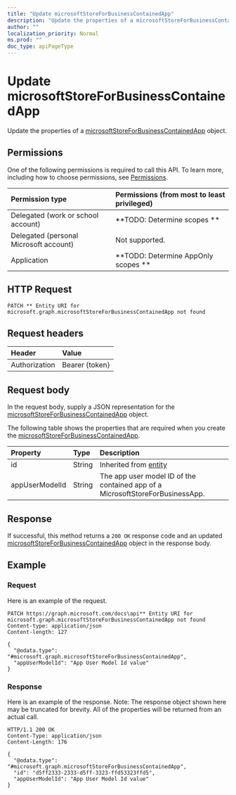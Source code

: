 ```yaml
---
title: "Update microsoftStoreForBusinessContainedApp"
description: "Update the properties of a microsoftStoreForBusinessContainedApp object."
author: ""
localization_priority: Normal
ms.prod: ""
doc_type: apiPageType
---
```


# Update microsoftStoreForBusinessContainedApp

Update the properties of a [microsoftStoreForBusinessContainedApp](../resources/microsoftstoreforbusinesscontainedapp.md) object.

## Permissions
One of the following permissions is required to call this API. To learn more, including how to choose permissions, see [Permissions](/concepts/permissions-reference.md).

|Permission type|Permissions (from most to least privileged)|
|:---|:---|
|Delegated (work or school account)|**TODO: Determine scopes **|
|Delegated (personal Microsoft account)|Not supported.|
|Application|**TODO: Determine AppOnly scopes **|

## HTTP Request
<!-- {
  "blockType": "ignored"
}
-->
``` http
PATCH ** Entity URI for microsoft.graph.microsoftStoreForBusinessContainedApp not found
```

## Request headers
|Header|Value|
|:---|:---|
|Authorization|Bearer {token}|

## Request body
In the request body, supply a JSON representation for the [microsoftStoreForBusinessContainedApp](../resources/microsoftStoreForBusinessContainedApp.md) object.

The following table shows the properties that are required when you create the [microsoftStoreForBusinessContainedApp](../resources/microsoftstoreforbusinesscontainedapp.md).

|Property|Type|Description|
|:---|:---|:---|
|id|String| Inherited from [entity](../resources/entity.md)|
|appUserModelId|String|The app user model ID of the contained app of a MicrosoftStoreForBusinessApp.|



## Response
If successful, this method returns a `200 OK` response code and an updated [microsoftStoreForBusinessContainedApp](../resources/microsoftstoreforbusinesscontainedapp.md) object in the response body.

## Example

### Request
Here is an example of the request.
<!-- {
  "blockType": "request",
  "name": "update_microsoftstoreforbusinesscontainedapp"
}
-->
``` http
PATCH https://graph.microsoft.com/docs\api** Entity URI for microsoft.graph.microsoftStoreForBusinessContainedApp not found
Content-type: application/json
Content-length: 127

{
  "@odata.type": "#microsoft.graph.microsoftStoreForBusinessContainedApp",
  "appUserModelId": "App User Model Id value"
}
```

### Response
Here is an example of the response. Note: The response object shown here may be truncated for brevity. All of the properties will be returned from an actual call.
<!-- {
  "blockType": "response",
  "truncated": true
}
-->
``` http
HTTP/1.1 200 OK
Content-Type: application/json
Content-Length: 176

{
  "@odata.type": "#microsoft.graph.microsoftStoreForBusinessContainedApp",
  "id": "d5ff2333-2333-d5ff-3323-ffd53323ffd5",
  "appUserModelId": "App User Model Id value"
}
```

